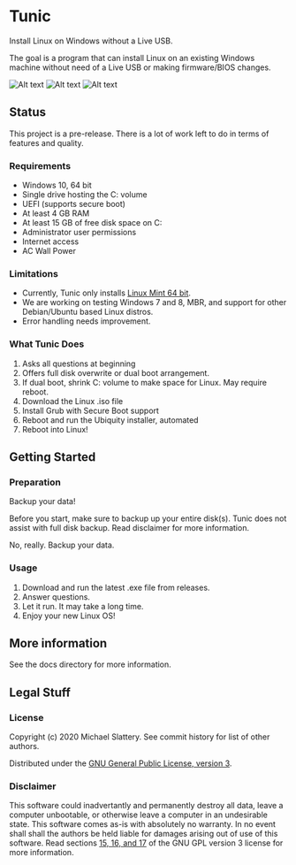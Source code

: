 # Tunic

Install Linux on Windows without a Live USB.

The goal is a program that can install Linux on an existing Windows machine without need of a Live USB or making firmware/BIOS changes.

![Alt text](https://i.imgur.com/VOhRiGh.png) ![Alt text](https://i.imgur.com/YNNt4HZ.png) ![Alt text](https://i.imgur.com/9P8auhO.png)

## Status

This project is a pre-release.
There is a lot of work left to do in terms of features and quality.

### Requirements

* Windows 10, 64 bit
* Single drive hosting the C: volume
* UEFI  (supports secure boot)
* At least 4 GB RAM
* At least 15 GB of free disk space on C:
* Administrator user permissions
* Internet access
* AC Wall Power

### Limitations

* Currently, Tunic only installs [Linux Mint 64 bit](https://blog.linuxmint.com/?p=3832).
* We are working on testing Windows 7 and 8, MBR, and support for other Debian/Ubuntu based Linux distros.
* Error handling needs improvement.

### What Tunic Does

1. Asks all questions at beginning
1. Offers full disk overwrite or dual boot arrangement.
1. If dual boot, shrink C: volume to make space for Linux.  May require reboot.
1. Download the Linux .iso file
1. Install Grub with Secure Boot support
1. Reboot and run the Ubiquity installer, automated
1. Reboot into Linux!

## Getting Started

### Preparation

Backup your data!

Before you start, make sure to backup up your entire disk(s).
Tunic does not assist with full disk backup.
Read disclaimer for more information.

No, really.  Backup your data.

### Usage

1. Download and run the latest .exe file from releases.
1. Answer questions.
1. Let it run.  It may take a long time.
1. Enjoy your new Linux OS!

## More information

See the docs directory for more information.

## Legal Stuff

### License

Copyright (c) 2020 Michael Slattery.  See commit history for list of other authors.

Distributed under the [GNU General Public License, version 3](https://www.gnu.org/licenses/gpl-3.0.html).

### Disclaimer

This software could inadvertantly and permanently destroy all data, leave a computer unbootable,
or otherwise leave a computer in an undesirable state.
This software comes as-is with absolutely no warranty.
In no event shall shall the authors be held liable for damages arising out of use of this software.
Read sections [15, 16, and 17](https://www.gnu.org/licenses/gpl-3.0.html#section15) of the GNU GPL version 3 license for more information.

